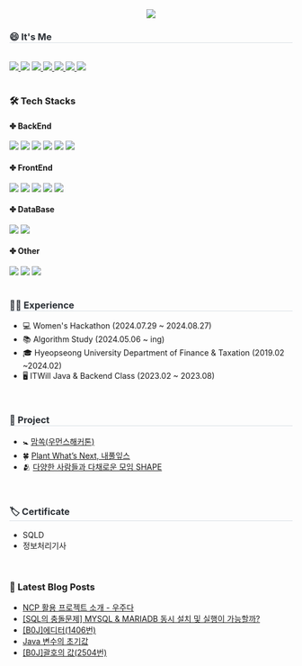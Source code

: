 <div align= "center">
    <img src="https://capsule-render.vercel.app/api?type=waving&color=auto&height=180&text=%20Hi%20I'm%20Bae%20sun%20young&animation=fadeIn&fontColor=ffffff&fontSize=60" />
    </div>
    <div style="text-align: left;">
    <h3 style="border-bottom: 1px solid #d8dee4; color: #282d33;">😄 It's Me </h3> <br> 
    <div style="text-align: left;">
         <a href="https://solved.ac/baesaa0304">
      <img src="http://mazassumnida.wtf/api/mini/generate_badge?boj=baesaa0304" style="display: inline-block;"/>
    </a>
        <a href="https://hits.seeyoufarm.com"><img src="https://hits.seeyoufarm.com/api/count/incr/badge.svg?url=https%3A%2F%2Fgithub.com%2Fbaesaa0304&count_bg=%23555555&title_bg=%23555555&icon=github.svg&icon_color=%23E7E7E7&title=Git&edge_flat=true"/></a>
        <a href="https://www.instagram.com/dev_pear/?hl=ko"> <img src="https://img.shields.io/badge/Instagram-E4405F?style=flat-square&logo=Instagram&logoColor=white&link="> </a>
         <a href="https://baesaa0304.tistory.com/"> <img src="https://img.shields.io/badge/Tistory-D52B1E?style=flat-square&logo=Tistory&logoColor=white&link="> </a>
         <a href="https://velog.io/@baesunyoung34/posts"> <img src="https://img.shields.io/badge/Velog-20C997?style=flat-square&logo=Velog&logoColor=white&link="> </a>
         <a href="https://rhetorical-carbon-428.notion.site/c340f3227161451391ac897e8db39e3f?pvs=4"> <img src="https://img.shields.io/badge/Notion-000000?style=flat-square&logo=Notion&logoColor=white&link="> </a>
        <a href="mailto:baesaa0304@naver.com" target="_blank">
<img src="https://img.shields.io/badge/Nmail-03C75A.svg?style=flat-square&logo=naver&logoColor=white"/></a>
    </div>
    </div>
    </br>
    <div style="text-align: left;">
    <h3> 🛠️ Tech Stacks </h3>
    <div style="margin: ; text-align: left;" "text-align: left;">
      <h4>✤ BackEnd</h4>
         <img src="https://img.shields.io/badge/Java-007396?style=flat-square&logo=Java&logoColor=white">
         <img src="https://img.shields.io/badge/Python-3776AB?style=flat-square&logo=Python&logoColor=white">
          <img src="https://img.shields.io/badge/Spring-6DB33F?style=flat-square&logo=Spring&logoColor=white">
          <img src="https://img.shields.io/badge/Spring Boot-6DB33F?style=flat-square&logo=Spring Boot&logoColor=white">
         <img src="https://img.shields.io/badge/JPA-139BB4?style=flat-square&logo=JPA&logoColor=white">
         <img src="https://img.shields.io/badge/Mybatis-D8352A?style=flat-square&logo=Mybatis&logoColor=white">
      <h4>✤ FrontEnd</h4>
          <img src="https://img.shields.io/badge/HTML5-E34F26?style=flat-square&logo=HTML5&logoColor=white">
          <img src="https://img.shields.io/badge/CSS3-1572B6?style=flat-square&logo=CSS3&logoColor=white">
          <img src="https://img.shields.io/badge/Javascript-F7DF1E?style=flat-square&logo=Javascript&logoColor=white">
          <img src="https://img.shields.io/badge/jQuery-0769AD?style=flat-square&logo=jQuery&logoColor=white">
        <img src="https://img.shields.io/badge/thymeleaf-005F0F?style=flat-square&logo=thymeleaf&logoColor=white">
      <h4>✤ DataBase</h4>
          <img src="https://img.shields.io/badge/Oracle-F80000?style=flat-square&logo=Oracle&logoColor=white">
          <img src="https://img.shields.io/badge/MySQL-4479A1?style=flat-square&logo=MySQL&logoColor=white">
      <h4>✤ Other</h4>
          <img src="https://img.shields.io/badge/Notion-000000?style=flat-square&logo=Notion&logoColor=white">
         <img src="https://img.shields.io/badge/Git-F05032?style=flat-square&logo=Git&logoColor=white">
         <img src="https://img.shields.io/badge/github-181717?style=flat-square&logo=github&logoColor=white">
          <br/>
          </div>
    </div>
     </br>
    <div style="text-align: left;"> 
    <h3 style="border-bottom: 1px solid #d8dee4; color: #282d33;">👩‍💻 Experience  </h3>  
    <ul>
      <li>💻 Women's Hackathon (2024.07.29 ~ 2024.08.27)</li>
      <li>📚 Algorithm Study (2024.05.06 ~ ing)</li>
      <li>🎓 Hyeopseong University Department of Finance & Taxation (2019.02 ~2024.02)</li>
      <li>🖥️ ITWill Java & Backend Class (2023.02 ~ 2023.08)</li>
    </ul>
    </br>
    <h3 style="border-bottom: 1px solid #d8dee4; color: #282d33;">📁 Project </h3>  
    <ul>
        <li>🚼 <a href="https://github.com/Hackathon-TeamIP/MomSsok-Backend">맘쏙(우먼스해커톤)</a></li>
      <li>🍀 <a href="https://github.com/ITWILL-MYLEAVES/Myleaves"> Plant What’s Next, 내풀잎스</a></li>
      <li>🫂 <a href="https://github.com/ITWILL-SHAPE/Shape">다양한 사람들과 다채로운 모임 SHAPE</a></li>
    </ul>
    </div>
    </br>
    <div>
        <h3 style="border-bottom: 1px solid #d8dee4; color: #282d33;">🏷️ Certificate</h3>
        <ul>
            <li>SQLD</li>
            <li>정보처리기사</li>
        </ul>
    </div>
    </br>
    







### 📝 Latest Blog Posts

- [NCP 활용 프로젝트 소개 - 우주다](https://baesaa0304.tistory.com/entry/NCP-%ED%99%9C%EC%9A%A9-%ED%94%84%EB%A1%9C%EC%A0%9D%ED%8A%B8-%EC%86%8C%EA%B0%9C-%EC%9A%B0%EC%A3%BC%EB%8B%A4)
- [[SQL의 충돌문제] MYSQL &amp; MARIADB 동시 설치 및 실행이 가능할까?](https://baesaa0304.tistory.com/entry/SQL%EC%9D%98-%EC%B6%A9%EB%8F%8C%EB%AC%B8%EC%A0%9C-MYSQL-MARIADB-%EB%8F%99%EC%8B%9C-%EC%84%A4%EC%B9%98-%EB%B0%8F-%EC%8B%A4%ED%96%89%EC%9D%B4-%EA%B0%80%EB%8A%A5%ED%95%A0%EA%B9%8C)
- [[B0J]에디터(1406번)](https://baesaa0304.tistory.com/entry/B0J%EC%97%90%EB%94%94%ED%84%B01406%EB%B2%88)
- [Java 변수의 초기값](https://baesaa0304.tistory.com/entry/Java-%EB%B3%80%EC%88%98%EC%9D%98-%EC%B4%88%EA%B8%B0%EA%B0%92)
- [[B0J]괄호의 값(2504번)](https://baesaa0304.tistory.com/entry/B0J%EA%B4%84%ED%98%B8%EC%9D%98-%EA%B0%922504%EB%B2%88-1)

